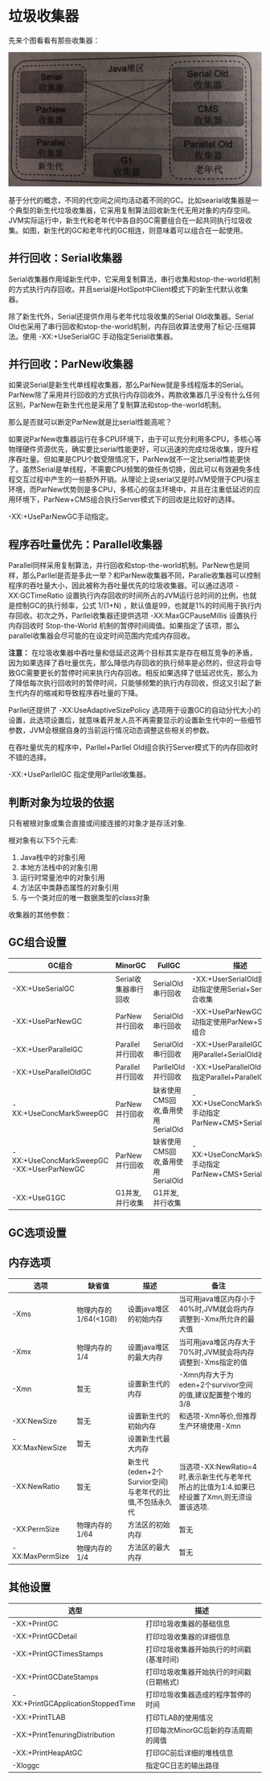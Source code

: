 # 垃圾收集器

先来个图看看有那些收集器：

![](../image/GC_collector.png)

基于分代的概念，不同的代空间之间均活动着不同的GC。比如searial收集器是一个典型的新生代垃圾收集器，它采用复制算法回收新生代无用对象的内存空间。JVM实际运行中，新生代和老年代中各自的GC需要组合在一起共同执行垃圾收集。如图，新生代的GC和老年代的GC相连，则意味着可以组合在一起使用。

## 并行回收：Serial收集器

Serial收集器作用域新生代中，它采用复制算法，串行收集和stop-the-world机制的方式执行内存回收。并且serial是HotSpot中Client模式下的新生代默认收集器。

除了新生代外，Serial还提供作用与老年代垃圾收集的Serial Old收集器。Serial Old也采用了串行回收和stop-the-world机制，内存回收算法使用了标记-压缩算法。使用 -XX:+UseSerialGC 手动指定Serial收集器。

## 并行回收：ParNew收集器

如果说Serial是新生代单线程收集器，那么ParNew就是多线程版本的Serial。ParNew除了采用并行回收的方式执行内存回收外，两款收集器几乎没有什么任何区别，ParNew在新生代也是采用了复制算法和stop-the-world机制。

那么是否就可以断定ParNew就是比serial性能高呢？

如果说ParNew收集器运行在多CPU环境下，由于可以充分利用多CPU，多核心等物理硬件资源优先，确实要比serial性能更好，可以迅速的完成垃圾收集，提升程序吞吐量。但如果是CPU个数受限情况下，ParNew就不一定比serial性能更快了。虽然Serial是单线程，不需要CPU频繁的做任务切换，因此可以有效避免多线程交互过程中产生的一些额外开销。从理论上说serial又是时JVM受限于CPU宿主环境，而ParNew优势则是多CPU，多核心的宿主环境中，并且在注重低延迟的应用环境下，ParNew+CMS组合执行Server模式下的回收是比较好的选择。

-XX:+UseParNewGC手动指定。

## 程序吞吐量优先：Parallel收集器

Parallel同样采用复制算法，并行回收和stop-the-world机制。ParNew也是同样，那么Parllel是否是多此一举？和ParNew收集器不同，Paralle收集器可以控制程序的吞吐量大小，因此被称为吞吐量优先的垃圾收集器。可以通过选项 -XX:GCTimeRatio 设置执行内存回收的时间所占的JVM运行总时间的比例，也就是控制GC的执行频率，公式 1/(1+N) ，默认值是99，也就是1%的时间用于执行内存回收。初次之外，Parllel收集器还提供选项 -XX:MaxGCPauseMillis 设置执行内存回收时 Stop-the-World 机制的暂停时间阈值。如果指定了该项，那么parallel收集器会尽可能的在设定时间范围内完成内存回收。

**注意：** 在垃圾收集器中吞吐量和低延迟这两个目标其实是存在相互竞争的矛盾，因为如果选择了吞吐量优先，那么降低内存回收的执行频率是必然的，但这将会导致GC需要更长的暂停时间来执行内存回收。相反如果选择了低延迟优先，那么为了降低每次执行回收时的暂停时间，只能够频繁的执行内存回收，但这又引起了新生代内存的缩减和导致程序吞吐量的下降。

Parllel还提供了 -XX:UseAdaptiveSizePolicy 选项用于设置GC的自动分代大小的设置，此选项设置后，就意味着开发人员不再需要显示的设置新生代中的一些细节参数，JVM会根据自身的当前运行情况动态调整这些相关的参数。

在吞吐量优先的程序中，Parllel+Parllel Old组合执行Server模式下的内存回收时不错的选择。

-XX:+UseParllelGC 指定使用Parllel收集器。



## 判断对象为垃圾的依据

只有被根对象或集合直接或间接连接的对象才是存活对象.

根对象有以下5个元素:

1. Java栈中的对象引用
2. 本地方法栈中的对象引用
3. 运行时常量池中的对象引用
4. 方法区中类静态属性的对象引用
5. 与一个类对应的唯一数据类型的class对象



收集器的其他参数：

## GC组合设置

| GC组合                                      | MinorGC              | FullGC                            | 描述                                                         |
| ------------------------------------------- | -------------------- | --------------------------------- | ------------------------------------------------------------ |
| -XX:+UseSerialGC                            | Serial收集器串行回收 | SerialOld串行回收                 | -XX:+UserSerialOld就可以手动指定使用Serial+SerialOld组合收集 |
| -XX:+UseParNewGC                            | ParNew并行回收       | SerialOld串行回收                 | -XX:+UseParNewGC可以手动指定使用ParNew+SerialOld组合         |
| -XX:+UserParallelGC                         | Parallel并行回收     | SerialOld串行回收                 | -XX:+UserParallelGC手动使用Parallel+SerialOld收集            |
| -XX:+UseParallelOldGC                       | Parallel并行回收     | ParllelOld并行回收                | -XX:+UseParallelOldGC 手动指定Parallel+ParallelOld回收       |
| -XX:+UseConcMarkSweepGC                     | ParNew并行回收       | 缺省使用CMS回收,备用使用SerialOld | -XX:+UseConcMarkSweepGC手动指定ParNew+CMS+SerialOld备用      |
| -XX:+UseConcMarkSweepGC   -XX:+UserParNewGC | ParNew并行回收       | 缺省使用CMS回收,备用使用SerialOld | -XX:+UseConcMarkSweepGC手动指定ParNew+CMS+SerialOld备用      |
| -XX:+UseG1GC                                | G1并发,并行收集      | G1并发,并行收集                   |                                                              |



## GC选项设置



## 内存选项

| 选项            | 缺省值               | 描述                                                   | 备注                                                         |
| --------------- | -------------------- | ------------------------------------------------------ | ------------------------------------------------------------ |
| -Xms            | 物理内存的1/64(<1GB) | 设置java堆区的初始内存                                 | 当可用java堆区内存小于40%时,JVM就会将内存调整到-Xmx所允许的最大值 |
| -Xmx            | 物理内存的1/4        | 设置java堆区的最大内存                                 | 当可用java堆区内存大于70%时,JVM就会将内存调整到-Xms指定的值  |
| -Xmn            | 暂无                 | 设置新生代的内存                                       | -Xmn内存大于为eden+2个survivor空间的值,建议配置整个堆的3/8   |
| -XX:NewSize     | 暂无                 | 设置新生代的初始内存                                   | 和选项-Xmn等价,但推荐生产环境使用-Xmn                        |
| -XX:MaxNewSize  | 暂无                 | 设置新生代最大内存                                     |                                                              |
| -XX:NewRatio    | 暂无                 | 新生代(eden+2个Survior空间)与老年代的比值,不包括永久代 | 当选项-XX:NewRatio=4时,表示新生代与老年代所占的比值为1:4.如果已经设置了Xmn,则无须设置该选项. |
| -XX:PermSize    | 物理内存的1/64       | 方法区的初始内存                                       | 暂无                                                         |
| -XX:MaxPermSize | 物理内存的1/4        | 方法区的最大内存                                       | 暂无                                                         |



## 其他设置

| 选型                               | 描述                                     |
| ---------------------------------- | ---------------------------------------- |
| -XX:+PrintGC                       | 打印垃圾收集器的基础信息                 |
| -XX:+PrintGCDetail                 | 打印垃圾收集器的详细信息                 |
| -XX:+PrintGCTimesStamps            | 打印垃圾收集器开始执行的时间戳(基准时间) |
| -XX:+PrintGCDateStamps             | 打印垃圾收集器开始执行的时间戳(日期格式) |
| -XX:+PrintGCApplicationStoppedTime | 打印垃圾收集器造成的程序暂停的时间       |
| -XX:+PrintTLAB                     | 打印TLAB的使用情况                       |
| -XX:+PrintTenuringDistribution     | 打印每次MinorGC后新的存活周期的阈值      |
| -XX:+PrintHeapAtGC                 | 打印GC前后详细的堆栈信息                 |
| -Xloggc                            | 指定GC日志的输出路径                     |



